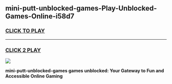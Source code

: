 
## mini-putt-unblocked-games-Play-Unblocked-Games-Online-i58d7
<h3>
<a href="https://premium76.site?title=mini-putt-unblocked-games&ref=24A">CLICK TO PLAY</a></h3>
<hr>

<h3>
<a href="https://premium76.site?title=mini-putt-unblocked-games&ref=24A">CLICK 2 PLAY</a>
  
</h3>

<a href="https://premium76.site?title=mini-putt-unblocked-games&ref=24A"><img src="https://clearcache.store/games.png"></a>


**mini-putt-unblocked-games games unblocked: Your Gateway to Fun and Accessible Online Gaming**
